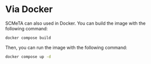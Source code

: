 # Via Docker

SCMeTA can also used in Docker. You can build the image with the following command:

```bash
docker compose build
```

Then, you can run the image with the following command:

```bash
docker compose up -d
```

